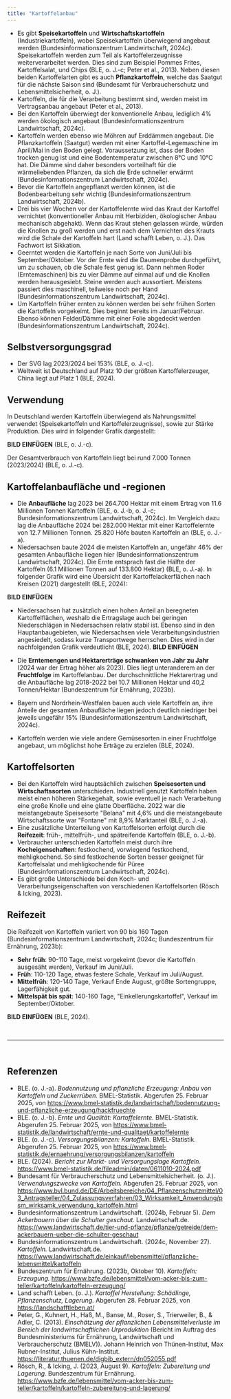 ```yaml
---
title: "Kartoffelanbau"
---
```



- Es gibt **Speisekartoffeln** und **Wirtschaftskartoffeln** (Industriekartoffeln), wobei Speisekartoffeln überwiegend angebaut werden (Bundesinformationszentrum Landwirtschaft, 2024c). Speisekartoffeln werden zum Teil als Kartoffelerzeugnisse weiterverarbeitet werden. Dies sind zum Beispiel Pommes Frites, Kartoffelsalat, und Chips (BLE, o. J.-c; Peter et al., 2013). Neben diesen beiden Kartoffelarten gibt es auch **Pflanzkartoffeln**, welche das Saatgut für die nächste Saison sind (Bundesamt für Verbraucherschutz und Lebensmittelsicherheit, o. J.).
- Kartoffeln, die für die Verarbeitung bestimmt sind, werden meist im Vertragsanbau angebaut (Peter et al., 2013).
- Bei den Kartoffeln überwiegt der konventionelle Anbau, lediglich 4% werden ökologisch angebaut (Bundesinformationszentrum Landwirtschaft, 2024c).
- Kartoffeln werden ebenso wie Möhren auf Erddämmen angebaut. Die Pflanzkartoffeln (Saatgut) werden mit einer Kartoffel-Legemaschine im April/Mai in den Boden gelegt. Voraussetzung ist, dass der Boden trocken genug ist und eine Bodentemperatur zwischen 8°C und 10°C hat. Die Dämme sind daher besonders vorteilhaft für die wärmeliebenden Pflanzen, da sich die Erde schneller erwärmt (Bundesinformationszentrum Landwirtschaft, 2024c). 
- Bevor die Kartoffeln angepflanzt werden können, ist die Bodenbearbeitung sehr wichtig (Bundesinformationszentrum Landwirtschaft, 2024b).
- Drei bis vier Wochen vor der Kartoffelernte wird das Kraut der Kartoffel vernichtet (konventioneller Anbau mit Herbiziden, ökologischer Anbau mechanisch abgehakt). Wenn das Kraut stehen gelassen würde, würden die Knollen zu groß werden und erst nach dem Vernichten des Krauts wird die Schale der Kartoffeln hart (Land schafft Leben, o. J.). Das Fachwort ist Sikkation.
- Geerntet werden die Kartoffeln je nach Sorte von Juni/Juli bis September/Oktober. Vor der Ernte wird die Daumenprobe durchgeführt, um zu schauen, ob die Schale fest genug ist. Dann nehmen Roder (Erntemaschinen) bis zu vier Dämme auf einmal auf und die Knollen werden herausgesiebt. Steine werden auch aussortiert. Meistens passiert dies maschinell, teilweise noch per Hand (Bundesinformationszentrum Landwirtschaft, 2024c). 
- Um Kartoffeln früher ernten zu können werden bei sehr frühen Sorten die Kartoffeln vorgekeimt. Dies beginnt bereits im Januar/Februar. Ebenso können Felder/Dämme mit einer Folie abgedeckt werden (Bundesinformationszentrum Landwirtschaft, 2024c). 


## Selbstversorgungsgrad
- Der SVG lag 2023/2024 bei 153% (BLE, o. J.-c).
- Weltweit ist Deutschland auf Platz 10 der größten Kartoffelerzeuger, China liegt auf Platz 1 (BLE, 2024).


## Verwendung
In Deutschland werden Kartoffeln überwiegend als Nahrungsmittel verwendet (Speisekartoffeln und Kartoffelerzeugnisse), sowie zur Stärke Produktion. Dies wird in folgender Grafik dargestellt:

**BILD EINFÜGEN**
(BLE, o. J.-c).

Der Gesamtverbrauch von Kartoffeln liegt bei rund 7.000 Tonnen (2023/2024) (BLE, o. J.-c).


## Kartoffelanbaufläche und -regionen

- Die **Anbaufläche** lag 2023 bei 264.700 Hektar mit einem Ertrag von 11.6 Millionen Tonnen Kartoffeln (BLE, o. J.-b, o. J.-c; Bundesinformationszentrum Landwirtschaft, 2024c). Im Vergleich dazu lag die Anbaufläche 2024 bei 282.000 Hektar mit einer Kartoffelernte von 12.7 Millionen Tonnen. 25.820 Höfe bauten Kartoffeln an (BLE, o. J.-a). 
- Niedersachsen baute 2024 die meisten Kartoffeln an, ungefähr 46% der gesamten Anbaufläche liegen hier (Bundesinformationszentrum Landwirtschaft, 2024c). Die Ernte entsprach fast die Hälfte der Kartoffeln (6.1 Millionen Tonnen auf 133.800 Hektar) (BLE, o. J.-a). In folgender Grafik wird eine Übersicht der Kartoffelackerflächen nach Kreisen (2021) dargestellt (BLE, 2024):

**BILD EINFÜGEN**

- Niedersachsen hat zusätzlich einen hohen Anteil an beregneten Kartoffelflächen, weshalb die Ertragslage auch bei geringen Niederschlägen in Niedersachsen relativ stabil ist. Ebenso sind in den Hauptanbaugebieten, wie Niedersachsen viele Verarbeitungsindustrien angesiedelt, sodass kurze Transportwege herrschen. Dies wird in der nachfolgenden Grafik verdeutlicht (BLE, 2024).
**BILD EINFÜGEN**

- Die **Erntemengen und Hektarerträge schwanken von Jahr zu Jahr** (2024 war der Ertrag höher als 2023). Dies liegt unteranderem an der **Fruchtfolge** im Kartoffelanbau. Der durchschnittliche Hektarertrag und die Anbaufläche lag 2018-2022 bei 10.7 Millionen Hektar und 40,2 Tonnen/Hektar (Bundeszentrum für Ernährung, 2023b).
- Bayern und Nordrhein-Westfalen bauen auch viele Kartoffeln an, ihre Anteile der gesamten Anbaufläche liegen jedoch deutlich niedriger bei jeweils ungefähr 15% (Bundesinformationszentrum Landwirtschaft, 2024c).
- Kartoffeln werden wie viele andere Gemüsesorten in einer Fruchtfolge angebaut, um möglichst hohe Erträge zu erzielen (BLE, 2024).


## Kartoffelsorten

- Bei den Kartoffeln wird hauptsächlich zwischen **Speisesorten und Wirtschaftssorten** unterschieden. Industriell genutzt Kartoffeln haben meist einen höheren Stärkegehalt, sowie eventuell je nach Verarbeitung eine große Knolle und eine glatte Oberfläche. 2022 war die meistangebaute Speisesorte "Belana" mit 4,6% und die meistangebaute Wirtschaftssorte war "Fontane" mit 8,9% Marktanteil (BLE, o. J.-a).
- Eine zusätzliche Unterteilung von Kartoffelsorten erfolgt durch die **Reifezeit**: früh-, mittelfrüh-, und spätreifende Kartoffeln (BLE, o. J.-b).
- Verbraucher unterschieden Kartoffeln meist durch ihre **Kocheigenschaften**: festkochend, vorwiegend festkochend, mehligkochend. So sind festkochende Sorten besser geeignet für Kartoffelsalat und mehligkochende für Püree (Bundesinformationszentrum Landwirtschaft, 2024c). 
- Es gibt große Unterschiede bei den Koch- und Verarbeitungseigenschaften von verschiedenen Kartoffelsorten (Rösch & Icking, 2023).


## Reifezeit

Die Reifezeit von Kartoffeln variiert von 90 bis 160 Tagen (Bundesinformationszentrum Landwirtschaft, 2024c; Bundeszentrum für Ernährung, 2023b):
  - **Sehr früh**: 90-110 Tage, meist vorgekeimt (bevor die Kartoffeln ausgesäht werden), Verkauf im Juni/Juli.
  - **Früh**: 110-120 Tage, etwas festere Schale, Verkauf im Juli/August.
  - **Mittelfrüh**: 120-140 Tage, Verkauf Ende August, größte Sortengruppe, Lagerfähigkeit gut.
  - **Mittelspät bis spät**: 140-160 Tage, "Einkellerungskartoffel", Verkauf im September/Oktober.

**BILD EINFÜGEN**
(BLE, 2024).




<br>

---

<br> 

## Referenzen
- BLE. (o. J.-a). *Bodennutzung und pflanzliche Erzeugung: Anbau von Kartoffeln und Zuckerrüben.* BMEL-Statistik. Abgerufen 25. Februar 2025, von <https://www.bmel-statistik.de/landwirtschaft/bodennutzung-und-pflanzliche-erzeugung/hackfruechte>
- BLE. (o. J.-b). *Ernte und Qualität: Kartoffelernte.* BMEL-Statistik. Abgerufen 25. Februar 2025, von <https://www.bmel-statistik.de/landwirtschaft/ernte-und-qualitaet/kartoffelernte>
- BLE. (o. J.-c). *Versorgungsbilanzen: Kartoffeln.* BMEL-Statistik. Abgerufen 25. Februar 2025, von <https://www.bmel-statistik.de/ernaehrung/versorgungsbilanzen/kartoffeln>
- BLE. (2024). *Bericht zur Markt- und Versorgungslage Kartoffeln.* <https://www.bmel-statistik.de/fileadmin/daten/0611010-2024.pdf>
- Bundesamt für Verbraucherschutz und Lebensmittelsicherheit. (o. J.). *Verwendungszwecke von Kartoffeln.* Abgerufen 25. Februar 2025, von <https://www.bvl.bund.de/DE/Arbeitsbereiche/04_Pflanzenschutzmittel/03_Antragsteller/04_Zulassungsverfahren/03_Wirksamkeit_Anwendung/psm_wirksamk_verwendung_kartoffeln.html>
- Bundesinformationszentrum Landwirtschaft. (2024b, Februar 5). *Dem Ackerbauern über die Schulter geschaut.* Landwirtschaft.de. <https://www.landwirtschaft.de/tier-und-pflanze/pflanze/getreide/dem-ackerbauern-ueber-die-schulter-geschaut>
- Bundesinformationszentrum Landwirtschaft. (2024c, November 27). *Kartoffeln.* Landwirtschaft.de. <https://www.landwirtschaft.de/einkauf/lebensmittel/pflanzliche-lebensmittel/kartoffeln>
- Bundeszentrum für Ernährung. (2023b, Oktober 10). *Kartoffeln: Erzeugung.* <https://www.bzfe.de/lebensmittel/vom-acker-bis-zum-teller/kartoffeln/kartoffeln-erzeugung/>
- Land schafft Leben. (o. J.). *Kartoffel Herstellung: Schädlinge, Pflanzenschutz, Lagerung.* Abgerufen 28. Februar 2025, von <https://landschafftleben.at/>
- Peter, G., Kuhnert, H., Haß, M., Banse, M., Roser, S., Trierweiler, B., & Adler, C. (2013). *Einschätzung der pflanzlichen Lebensmittelverluste im Bereich der landwirtschaftlichen Urproduktion* (Bericht im Auftrag des Bundesministeriums für Ernährung, Landwirtschaft und Verbraucherschutz (BMELV)). Johann Heinrich von Thünen-Institut, Max Rubner-Institut, Julius Kühn-Institut. <https://literatur.thuenen.de/digbib_extern/dn052055.pdf>
- Rösch, R., & Icking, J. (2023, August 9). *Kartoffeln: Zubereitung und Lagerung.* Bundeszentrum für Ernährung. <https://www.bzfe.de/lebensmittel/vom-acker-bis-zum-teller/kartoffeln/kartoffeln-zubereitung-und-lagerung/>
